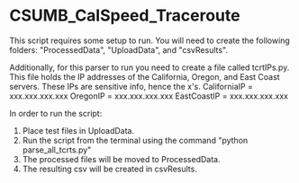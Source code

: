 # CSUMB_CalSpeed_Traceroute

This script requires some setup to run. You will need to create the following folders: "ProcessedData", "UploadData", and "csvResults".

Additionally, for this parser to run you need to create a file called tcrtIPs.py.
This file holds the IP addresses of the California, Oregon, and East Coast servers.
These IPs are sensitive info, hence the x's.
CaliforniaIP = xxx.xxx.xxx.xxx
OregonIP = xxx.xxx.xxx.xxx
EastCoastIP = xxx.xxx.xxx.xxx

In order to run the script:
  1. Place test files in UploadData.
  2. Run the script from the terminal using the command "python parse_all_tcrts.py"
  3. The processed files will be moved to ProcessedData.
  4. The resulting csv will be created in csvResults.

